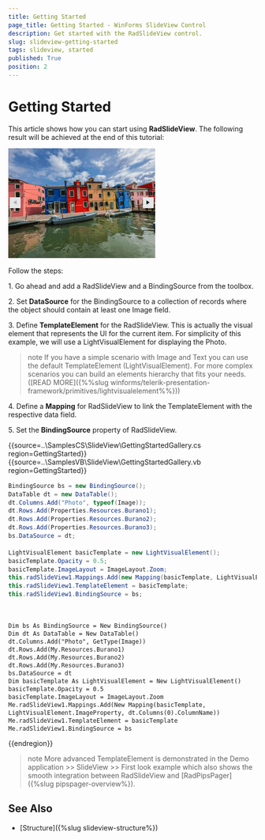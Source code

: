 ```yaml
---
title: Getting Started
page_title: Getting Started - WinForms SlideView Control
description: Get started with the RadSlideView control.
slug: slideview-getting-started
tags: slideview, started
published: True
position: 2 
---
```


# Getting Started

This article shows how you can start using __RadSlideView__. The following result will be achieved at the end of this tutorial:

![WinForms SlideView Getting Started](images/slideview-getting-started.gif)

Follow the steps:

1\. Go ahead and add a RadSlideView and a BindingSource from the toolbox.

2\. Set __DataSource__ for the BindingSource to a collection of records where the object should contain at least one Image field. 

3\. Define __TemplateElement__ for the RadSlideView. This is actually the visual element that represents the UI for the current item. For simplicity of this example, we will use a LightVisualElement for displaying the Photo.

>note If you have a simple scenario with Image and Text you can use the default TemplateElement (LightVisualElement). For more complex scenarios you can build an elements hierarchy that fits your needs. ([READ MORE]({%%slug winforms/telerik-presentation-framework/primitives/lightvisualelement%%}))

4\. Define a __Mapping__ for RadSlideView to link the TemplateElement with the respective data field. 

5\. Set the __BindingSource__ property of RadSlideView. 

{{source=..\SamplesCS\SlideView\GettingStartedGallery.cs region=GettingStarted}} 
{{source=..\SamplesVB\SlideView\GettingStartedGallery.vb region=GettingStarted}}

````C#
BindingSource bs = new BindingSource();
DataTable dt = new DataTable();
dt.Columns.Add("Photo", typeof(Image));
dt.Rows.Add(Properties.Resources.Burano1);
dt.Rows.Add(Properties.Resources.Burano2);
dt.Rows.Add(Properties.Resources.Burano3);
bs.DataSource = dt;                   

LightVisualElement basicTemplate = new LightVisualElement();
basicTemplate.Opacity = 0.5;
basicTemplate.ImageLayout = ImageLayout.Zoom;
this.radSlideView1.Mappings.Add(new Mapping(basicTemplate, LightVisualElement.ImageProperty, dt.Columns[0].ColumnName)); 
this.radSlideView1.TemplateElement = basicTemplate;
this.radSlideView1.BindingSource = bs;
      
````
````VB.NET

Dim bs As BindingSource = New BindingSource()
Dim dt As DataTable = New DataTable()
dt.Columns.Add("Photo", GetType(Image))
dt.Rows.Add(My.Resources.Burano1)
dt.Rows.Add(My.Resources.Burano2)
dt.Rows.Add(My.Resources.Burano3)
bs.DataSource = dt
Dim basicTemplate As LightVisualElement = New LightVisualElement()
basicTemplate.Opacity = 0.5
basicTemplate.ImageLayout = ImageLayout.Zoom
Me.radSlideView1.Mappings.Add(New Mapping(basicTemplate, LightVisualElement.ImageProperty, dt.Columns(0).ColumnName))
Me.radSlideView1.TemplateElement = basicTemplate
Me.radSlideView1.BindingSource = bs

```` 

{{endregion}}

>note More advanced TemplateElement is demonstrated in the Demo application >> SlideView >> First look example which also shows the smooth integration between RadSlideView and [RadPipsPager]({%slug pipspager-overview%}).

## See Also

* [Structure]({%slug slideview-structure%})